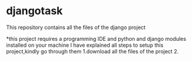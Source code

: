# djangotask
This repository contains all the files of the django project

*this project requires a programming IDE and python and django modules installed on your machine
I  have explained all steps to setup this project,kindly go through them
1.download all the files of the project
2.
